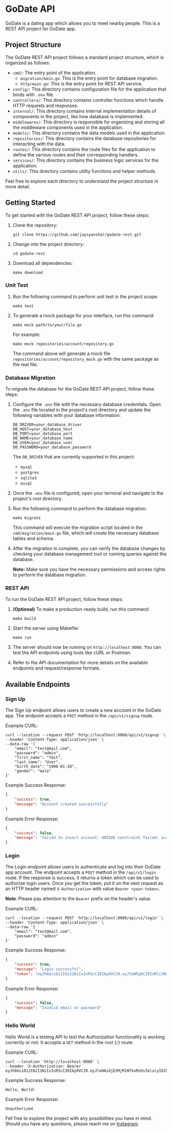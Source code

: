 # GoDate API
GoDate is a dating app which allows you to meet nearby people. This is a REST API project for GoDate app.

## Project Structure
The GoDate REST API project follows a standard project structure, which is organized as follows:

- `cmd/`: The entry point of the application.
  - `migration/main.go`: This is the entry point for database migration.
  - `http/main.go`: This is the entry point for REST API service.
- `config/`: This directory contains configuration file for the application that binds with `.env` file.
- `controllers/`: This directory contains controller functions which handle HTTP requests and responses.
- `internal/`: This directory contains internal implementation details of components in the project, like how database is implemented.
- `middlewares/`: This directory is responsible for organizing and storing all the middleware components used in the application.
- `models/`: This directory contains the data models used in the application.
- `repositories/`: This directory contains the database repositories for interacting with the data.
- `routes/`: This directory contains the route files for the application to define the various routes and their corresponding handlers.
- `services/`: This directory contains the business logic services for the application.
- `utils/`: This directory contains utility functions and helper methods.

Feel free to explore each directory to understand the project structure in more detail.

## Getting Started

To get started with the GoDate REST API project, follow these steps:

1. Clone the repository:

    ```shell
    git clone https://github.com/jaysyanshar/godate-rest.git
    ```

2. Change into the project directory:

    ```shell
    cd godate-rest
    ```

3. Download all dependencies:

    ```shell
    make download
    ```

### Unit Test

1. Run the following command to perform unit test in the project scope:

    ```shell
    make test
    ```

2. To generate a mock package for your interface, run this command:

    ```shell
    make mock path/to/your/file.go
    ```

    For example:

    ```shell
    make mock repositories/account/repository.go
    ```

    The command above will generate a mock file `repositories/account/repository_mock.go` with the same package as the real file.

### Database Migration

To migrate the database for the GoDate REST API project, follow these steps:

1. Configure the `.env` file with the necessary database credentials. Open the `.env` file located in the project's root directory and update the following variables with your database information:

    ```plaintext
    DB_DRIVER=your_database_driver
    DB_HOST=your_database_host
    DB_PORT=your_database_port
    DB_NAME=your_database_name
    DB_USER=your_database_user
    DB_PASSWORD=your_database_password
    ```

    The `DB_DRIVER` that are currently supported in this project:
    - `mysql`
    - `postgres`
    - `sqlite3`
    - `mssql`

2. Once the `.env` file is configured, open your terminal and navigate to the project's root directory.

3. Run the following command to perform the database migration:

    ```shell
    make migrate
    ```

    This command will execute the migration script located in the `cmd/migration/main.go` file, which will create the necessary database tables and schema.

4. After the migration is complete, you can verify the database changes by checking your database management tool or running queries against the database.

    **Note:** Make sure you have the necessary permissions and access rights to perform the database migration.


### REST API

To run the GoDate REST API project, follow these steps:

1. **(Optional)** To make a production-ready build, run this command:

    ```shell
    make build
    ```

2. Start the server using Makefile:

    ```shell
    make run
    ```

3. The server should now be running on `http://localhost:8080`. You can test the API endpoints using tools like cURL or Postman.

4. Refer to the API documentation for more details on the available endpoints and request/response formats.

## Available Endpoints

### Sign Up

The Sign Up endpoint allows users to create a new account in the GoDate app. The endpoint accepts a `POST` method in the `/api/v1/signup` route.

Example CURL:

```shell
curl --location --request POST 'http://localhost:8080/api/v1/signup' \
--header 'Content-Type: application/json' \
--data-raw '{
    "email": "test@mail.com",
    "password": "admin",
    "first_name": "Test",
    "last_name": "User",
    "birth_date": "1998-01-20",
    "gender": "male"
}'
```

Example Success Response:

```json
{
    "success": true,
    "message": "Account created successfully"
}
```

Example Error Response:

```json
{
    "success": false,
    "message": "failed to insert account: UNIQUE constraint failed: accounts.email"
}
```

### Login

The Login endpoint allows users to authenticate and log into their GoDate app account. The endpoint accepts a `POST` method in the `/api/v1/login` route. If the response is success, it returns a token which can be used to authorize login users. Once you get the token, put it on the next request as an HTTP header named `X-Authorization` with value `Bearer <your-token>`. 

**Note**: Please pay attention to the `Bearer` prefix on the header's value.

Example CURL:

```shell
curl --location --request POST 'http://localhost:8080/api/v1/login' \
--header 'Content-Type: application/json' \
--data-raw '{
    "email": "test@mail.com",
    "password": "admin"
}'
```

Example Success Response:

```json
{
    "success": true,
    "message": "Login successful",
    "token": "eyJhbGciOiJIUzI1NiIsInR5cCI6IkpXVCJ9.eyJlbWFpbCI6InRlc3RAbWFpbC5jb20iLCJpYXQiOjE2MzI0MzIwMjcsImV4cCI6MTYzMjQzMjE4N30.0YQ0p8Q9e2ZQz2Z7XQJZzXzJ3Q9wzWz8vz7QXJ6X0fA"
}
```

Example Error Response:

```json
{
    "success": false,
    "message": "Invalid email or password"
}
```

### Hello World

Hello World is a testing API to test the Authorization functionality is working correctly or not. It accepts a `GET` method in the root (`/`) route.

Example CURL:

```shell
curl --location 'http://localhost:8080' \
--header 'X-Authorization: Bearer eyJhbGciOiJIUzI1NiIsInR5cCI6IkpXVCJ9.eyJleHAiOjE3MjM1NTkxMzUsImlzcyI6IkdvRGF0ZSIsInN1YiI6IjEifQ.yvPhg8skGWTFA6rq7NClHbNOE2uFmNXQZkfbtY0R0DA'
```

Example Success Response:

```plaintext
Hello, World!
```

Example Error Response:

```plaintext
Unauthorized
```

Fell free to explore the project with any possibilities you have in mind. Should you have any questions, please reach me on [Instagram](https://instagram.com/jaysyanshar).
